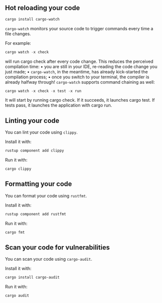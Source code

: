 ## Hot reloading your code

```powershell
cargo install cargo-watch
```

`cargo-watch` monitors your source code to trigger commands every time a file changes.

For example:

```powershell
cargo watch -x check
```

will run cargo check after every code change.
This reduces the perceived compilation time:
• you are still in your IDE, re-reading the code change you just made;
• `cargo-watch`, in the meantime, has already kick-started the compilation process;
• once you switch to your terminal, the compiler is already halfway through!
`cargo-watch` supports command chaining as well:

```powershell
cargo watch -x check -x test -x run
```

It will start by running cargo check.
If it succeeds, it launches cargo test.
If tests pass, it launches the application with cargo run.

## Linting your code

You can lint your code using `clippy`.

Install it with:

```powershell
rustup component add clippy
```

Run it with:

```powershell
cargo clippy
```

## Formatting your code

You can format your code using `rustfmt`.

Install it with:

```powershell
rustup component add rustfmt
```

Run it with:

```powershell
cargo fmt
```

## Scan your code for vulnerabilities

You can scan your code using `cargo-audit`.

Install it with:

```powershell
cargo install cargo-audit
```

Run it with:

```powershell
cargo audit
```
